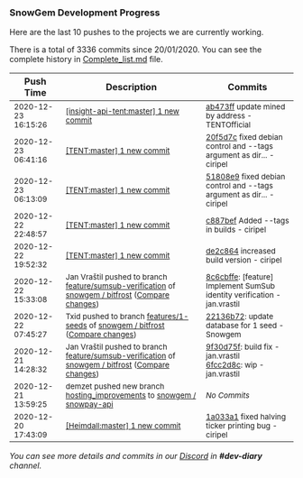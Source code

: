 
### SnowGem Development Progress

Here are the last 10 pushes to the projects we are currently working.

There is a total of 3336 commits since 20/01/2020. You can see the complete history in
 [Complete_list.md](Complete_list.md) file.

| Push Time | Description | Commits |
| --- | --- | --- |
| <sub>2020-12-23 16:15:26</sub> | <sub>[[insight-api-tent:master] 1 new commit](https://github.com/TENTOfficial/insight-api-tent/commit/ab473ff2cb3bb062e4fc482e88969cb5cb214d43)</sub> | <sub>[ab473ff](https://github.com/TENTOfficial/insight-api-tent/commit/ab473ff2cb3bb062e4fc482e88969cb5cb214d43) update mined by address - TENTOfficial</sub> |
| <sub>2020-12-23 06:41:16</sub> | <sub>[[TENT:master] 1 new commit](https://github.com/TENTOfficial/TENT/commit/20f5d7c5c4bb0540a8bae77fee735e3447e64344)</sub> | <sub>[20f5d7c](https://github.com/TENTOfficial/TENT/commit/20f5d7c5c4bb0540a8bae77fee735e3447e64344) fixed debian control and --tags argument as dir... - ciripel</sub> |
| <sub>2020-12-23 06:13:09</sub> | <sub>[[TENT:master] 1 new commit](https://github.com/TENTOfficial/TENT/commit/51808e9896a5d4f271f06678bcbe856d4925d6e2)</sub> | <sub>[51808e9](https://github.com/TENTOfficial/TENT/commit/51808e9896a5d4f271f06678bcbe856d4925d6e2) fixed debian control and --tags argument as dir... - ciripel</sub> |
| <sub>2020-12-22 22:48:57</sub> | <sub>[[TENT:master] 1 new commit](https://github.com/TENTOfficial/TENT/commit/c887bef14d6365ce62caf5e5a83fbff04d073e54)</sub> | <sub>[c887bef](https://github.com/TENTOfficial/TENT/commit/c887bef14d6365ce62caf5e5a83fbff04d073e54) Added --tags in builds - ciripel</sub> |
| <sub>2020-12-22 19:52:32</sub> | <sub>[[TENT:master] 1 new commit](https://github.com/TENTOfficial/TENT/commit/de2c864b2ea0d95352f50d5d1b20f98d4a9cb3c0)</sub> | <sub>[de2c864](https://github.com/TENTOfficial/TENT/commit/de2c864b2ea0d95352f50d5d1b20f98d4a9cb3c0) increased build version - ciripel</sub> |
| <sub>2020-12-22 15:33:08</sub> | <sub>Jan Vraštil pushed to branch [feature/sumsub\-verification](https://gitlab.com/snowgem/bitfrost/commits/feature/sumsub-verification) of [snowgem / bitfrost](https://gitlab.com/snowgem/bitfrost) ([Compare changes](https://gitlab.com/snowgem/bitfrost/compare/6fcc2d8cae514fe84c76e88f5773c34b95910f7a...8c6cbffe29ed5a1fdd08a95c330d32e05cf6bf98))</sub> | <sub>[8c6cbffe](https://gitlab.com/snowgem/bitfrost/-/commit/8c6cbffe29ed5a1fdd08a95c330d32e05cf6bf98): [feature] Implement SumSub identity verification - jan.vrastil</sub> |
| <sub>2020-12-22 07:45:27</sub> | <sub>Txid pushed to branch [features/1\-seeds](https://gitlab.com/snowgem/bitfrost/commits/features/1-seeds) of [snowgem / bitfrost](https://gitlab.com/snowgem/bitfrost) ([Compare changes](https://gitlab.com/snowgem/bitfrost/compare/2bfc16f2b0f078cdc9b12b8182d1d4de3497625b...22136b72b22ee08c92e8dbd65869fa620d168b02))</sub> | <sub>[22136b72](https://gitlab.com/snowgem/bitfrost/-/commit/22136b72b22ee08c92e8dbd65869fa620d168b02): update database for 1 seed - Snowgem</sub> |
| <sub>2020-12-21 14:28:32</sub> | <sub>Jan Vraštil pushed to branch [feature/sumsub\-verification](https://gitlab.com/snowgem/bitfrost/commits/feature/sumsub-verification) of [snowgem / bitfrost](https://gitlab.com/snowgem/bitfrost) ([Compare changes](https://gitlab.com/snowgem/bitfrost/compare/3dd8a95d91731bbdaf970a0ddf46a8c5743ae524...6fcc2d8cae514fe84c76e88f5773c34b95910f7a))</sub> | <sub>[9f30d75f](https://gitlab.com/snowgem/bitfrost/-/commit/9f30d75f0b89e901f90a6b146e6d685eaa77197f): build fix - jan.vrastil<br>[6fcc2d8c](https://gitlab.com/snowgem/bitfrost/-/commit/6fcc2d8cae514fe84c76e88f5773c34b95910f7a): wip - jan.vrastil</sub> |
| <sub>2020-12-21 13:59:25</sub> | <sub>demzet pushed new branch [hosting\_improvements](https://gitlab.com/snowgem/snowpay-api/commits/hosting_improvements) to [snowgem / snowpay\-api](https://gitlab.com/snowgem/snowpay-api)</sub> | <sub>_No Commits_</sub> |
| <sub>2020-12-20 17:43:09</sub> | <sub>[[Heimdall:master] 1 new commit](https://github.com/ciripel/Heimdall/commit/1a033a1717c8c375445e677209c127c7e6db02be)</sub> | <sub>[1a033a1](https://github.com/ciripel/Heimdall/commit/1a033a1717c8c375445e677209c127c7e6db02be) fixed halving ticker printing bug - ciripel</sub> |

_You can see more details and commits in our [Discord](https://discord.gg/zumGnbg) in **#dev-diary** channel._

